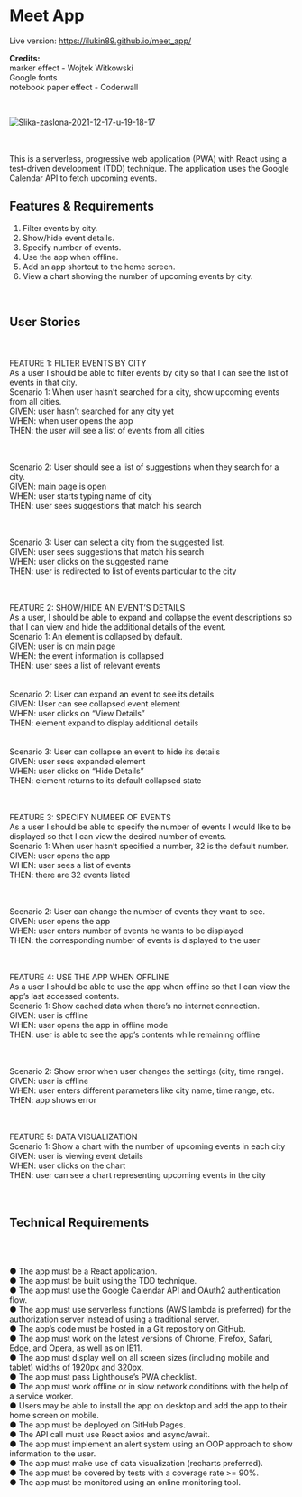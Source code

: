 <h1>Meet App</h1>

Live version: <a href ="https://ilukin89.github.io/meet_app/">https://ilukin89.github.io/meet_app/</a> <br>

<b>Credits:</b><br>
marker effect - Wojtek Witkowski<br>
Google fonts<br>
notebook paper effect - Coderwall<br>

<br>

<a href="https://ibb.co/4jWLXHc"><img src="https://i.ibb.co/vJ1WTSb/Slika-zaslona-2021-12-17-u-19-18-17.png" alt="Slika-zaslona-2021-12-17-u-19-18-17" border="0"></a><br /><a target='_blank' href='https://imgbb.com/'></a><br />
<br>

This is a serverless, progressive web application (PWA) with React using a test-driven development (TDD) technique. The application uses the Google Calendar API to fetch upcoming events. 

<h2>Features & Requirements</h2>
<ol>
  <li>Filter events by city. </li>
  <li>Show/hide event details. </li>
  <li>Specify number of events. </li>
  <li>Use the app when offline. </li>
  <li>Add an app shortcut to the home screen. </li>
  <li>View a chart showing the number of upcoming events by city. </li>
</ol>


<br>

<h2>User Stories</h2><br>
<br>
FEATURE 1: FILTER EVENTS BY CITY<br>
As a user I should be able to filter events by city so that I can see the list of events in that city. <br>
Scenario 1: When user hasn’t searched for a city, show upcoming events from all cities. <br>
GIVEN: user hasn’t searched for any city yet <br>
WHEN: when user opens the app <br>
THEN: the user will see a list of events from all cities<br>
<br><br>

Scenario 2: User should see a list of suggestions when they search for a city.<br>
GIVEN: main page is open<br>
WHEN: user starts typing name of city <br>
THEN: user sees suggestions that match his search<br>
<br><br>

Scenario 3: User can select a city from the suggested list.<br>
GIVEN: user sees suggestions that match his search<br>
WHEN: user clicks on the suggested name<br>
THEN: user is redirected to list of events particular to the city<br>
<br><br>

FEATURE 2: SHOW/HIDE AN EVENT’S DETAILS<br>
As a user, I should be able to expand and collapse the event descriptions so that I can view and hide the additional details of the event.<br>
Scenario 1: An element is collapsed by default.<br>
GIVEN: user is on main page<br>
WHEN: the event information is collapsed<br>
THEN: user sees a list of relevant events<br>
<br><br>
Scenario 2: User can expand an event to see its details<br>
GIVEN: User can see collapsed event element<br>
WHEN: user clicks on “View Details”<br>
THEN: element expand to display additional details<br>
<br><br>
Scenario 3: User can collapse an event to hide its details <br>
GIVEN: user sees expanded element<br>
WHEN: user clicks on “Hide Details”<br>
THEN: element returns to its default collapsed state<br>
<br><br>

FEATURE 3: SPECIFY NUMBER OF EVENTS<br>
As a user I should be able to specify the number of events I would like to be displayed so that I can view the desired number of events.<br>
Scenario 1: When user hasn’t specified a number, 32 is the default number.<br>
GIVEN: user opens the app<br>
WHEN: user sees a list of events<br>
THEN: there are 32 events listed<br>

<br><br>
Scenario 2: User can change the number of events they want to see.<br>
GIVEN: user opens the app<br>
WHEN: user enters number of events he wants to be displayed<br>
THEN: the corresponding number of events is displayed to the user<br>
<br><br>

FEATURE 4: USE THE APP WHEN OFFLINE<br>
As a user I should be able to use the app when offline so that I can view the app’s last accessed contents.<br>
Scenario 1: Show cached data when there’s no internet connection.<br>
GIVEN: user is offline<br>
WHEN: user opens the app in offline mode<br>
THEN: user is able to see the app’s contents while remaining offline<br>
<br><br>

Scenario 2: Show error when user changes the settings (city, time range).<br>
GIVEN: user is offline<br>
WHEN: user enters different parameters like city name, time range, etc.<br>
THEN: app shows error<br>
<br><br>

FEATURE 5: DATA VISUALIZATION<br>
Scenario 1: Show a chart with the number of upcoming events in each city<br>
GIVEN: user is viewing event details<br>
WHEN: user clicks on the chart<br>
THEN: user can see a chart representing upcoming events in the city<br>
<br><br>
<h2>Technical Requirements </h2><br><br>

● The app must be a React application. <br>
● The app must be built using the TDD technique.<br>
● The app must use the Google Calendar API and OAuth2 authentication flow.<br>
● The app must use serverless functions (AWS lambda is preferred) for the authorization server instead of using a traditional server.<br>
● The app’s code must be hosted in a Git repository on GitHub.<br>
● The app must work on the latest versions of Chrome, Firefox, Safari, Edge, and Opera, as well as on IE11.<br>
● The app must display well on all screen sizes (including mobile and tablet) widths of 1920px and 320px.<br>
● The app must pass Lighthouse’s PWA checklist.<br>
● The app must work offline or in slow network conditions with the help of a service worker.<br>
● Users may be able to install the app on desktop and add the app to their home screen on mobile.<br>
● The app must be deployed on GitHub Pages.<br>
● The API call must use React axios and async/await.<br>
● The app must implement an alert system using an OOP approach to show information to the user.<br>
● The app must make use of data visualization (recharts preferred).<br>
● The app must be covered by tests with a coverage rate >= 90%.<br>
● The app must be monitored using an online monitoring tool.<br>

